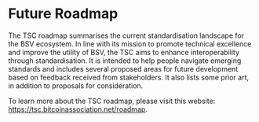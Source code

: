 # Future Roadmap

The TSC roadmap summarises the current standardisation landscape for the BSV ecosystem. In line with its mission to promote technical excellence and improve the utility of BSV, the TSC aims to enhance interoperability through standardisation. It is intended to help people navigate emerging standards and includes several proposed areas for future development based on feedback received from stakeholders. It also lists some prior art, in addition to proposals for consideration.

To learn more about the TSC roadmap, please visit this website: https://tsc.bitcoinassociation.net/roadmap.
